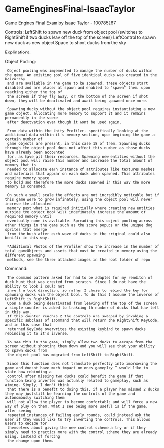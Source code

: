 # GameEnginesFinal-IsaacTaylor
Game Engines Final Exam by Isaac Taylor - 100785267

Controls:
LeftShift to spawn new duck from object pool (switches to RightShift if two ducks leav off the top of the screen)
LeftControl to spawn new duck as new object
Space to shoot ducks from the sky

Explinations:

Object Pooling:

     Object pooling was impemented to manage the number of ducks within the game. An existing pool of five identical ducks was created in the heirarchy
     and are avaliable in the game to be spawned. these objects start disabled and are placed at spawn and enabled to "spawn" them. upon reaching either the top of 
     the screen if they fly away, or the bottom of the screen if shot down, they will be deactivated and await being spawned once more.
     
     Spawning ducks without the object pool requires instantiating a new game object, allocating more memory to support it and it remains permanently in the scene
     after deactvation even though it wont be used again.
     
     From data within the Unity Profiler, specifically looking at the additional data within it's memory section, upon begining the game a certain number of
     game objects are present, in this case 18 of them. Spawning ducks through the object pool does not affect this number as those ducks have already been accounted
     for, as have all their resources. Spawning new entities without the object pool will raise this number and increase the total amount of memory that is 
     needed to allocate each instance of attributes like textures meshes and materials that appear on each duck when spawned. This attributes require memory space 
     to hold and therefore the more ducks spawned in this way the more memory is consumed.
     
     On such a small scale the effects are not incredibly noticable but if this game were to grow infinately, using the object pool will never increse the allocated
     memory past what is required intitially where creating new entities outside the object bool will indefinately increase the amount of required memory until
     eventually none is avaliable. Spreading this object pooling across other things in the game such as the score popups or the unique dog sprites that emerge
     from the bush after each wave of ducks in the original could also benifit in this way.
     
     *Additional Photos of the Profiler show the increase in the number of total gameObjects and assets that must be created in memory using the different spawning
     methods, see the three attached images in the root folder of repo

Command:

     The command pattern asked for had to be adapted for my renditon of duck hunt that was created from scratch. Since I do not have the ability to look i could not
     invert a look direction, so rather I chose to rebind the key for spawning ducks via the object bool. To do this I assume the inverse of LeftShift is RightShift.
     Upon a duck being deactivated from leaving off the top of the screen a simple counter is added to trakcing th number of ducks that hav left in this way.
     If this counter reaches 2 the controls are swapped by invoking a specific subclass of ICommand that will return the RightShift KeyCode, and in this case that
     returned KeyCode overwrites the existing keybind to spawn ducks rebinding it to it's inverse.
     
     To see this in the game, simply allow two ducks to escape from the screen without shooting them down and you will see that your ability to spawn ducks from
     the object pool has migrated from LeftShift to RightShift.
     
     Since this function does not translate perfectly into improoving the game and doesnt have much impact on ones gameplay I would like to state how rebinding a
     control after missing two ducks could benefit the game if that function being inverted was actually related to gameplay, such as aiming. Simply, I don't think
     that there is a benefit to doing this, if a player has missed 2 ducks they may juststill be learning the controls of the game and autonomously switching them
     will not allow the player to become comfortable and will force a new way of play on them. What I see being more useful is if the game, after seeing
     repeated instances of failing early rounds, could instead ask the user if they would like to try inverting the controls. This allows users to decide for
     themselves about giving the new control scheme a try or if they simply need to practice more with the control scheme they are already using, instead of forcing
     the change upon them.
